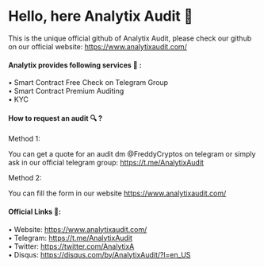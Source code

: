 # Hello, here Analytix Audit 👋 

This is the unique official github of Analytix Audit, please check our github on our official website: https://www.analytixaudit.com/


#### Analytix provides following services 🎯 :

• Smart Contract Free Check on Telegram Group                    
• Smart Contract Premium Auditing                
• KYC

#### How to request an audit 🔍 ?

Method 1:

You can get a quote for an audit dm @FreddyCryptos on telegram or simply ask in our official telegram group: https://t.me/AnalytixAudit    

Method 2:

You can fill the form in our website https://www.analytixaudit.com/     

#### Official Links 🔗: 

• Website: https://www.analytixaudit.com/      
• Telegram: https://t.me/AnalytixAudit    
• Twitter: https://twitter.com/AnalytixA    
• Disqus: https://disqus.com/by/AnalytixAudit/?l=en_US 
